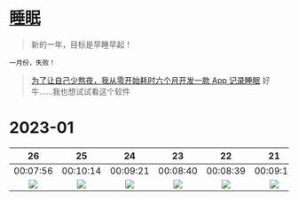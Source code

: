 # [睡眠](https://github.com/noteMay/blog/issues/7)

> 新的一年，目标是早睡早起！

`一月份，失败！`

> [为了让自己少熬夜，我从零开始耗时六个月开发一款 App 记录睡眠](https://sspai.com/post/75467)
好牛……我也想试试看这个软件

# 2023-01

|26|25|24|23|22|21|20|19|18|17|16|15|14|13|09|08|07|
|:---:|:---:|:---:|:---:|:---:|:---:|:---:|:---:|:---:|:---:|:---:|:---:|:---:|:---:|:---:|:---:|:---:|
|00:07:56|00:10:14|00:09:21|00:08:40|00:08:39|00:09:12|00:05:57|00:08:41|00:05:55|00:06:16|00:04:03|00:09:18|00:05:58|00:07:48|00:03:14|00:06:46|00:08:39|
|![](https://9852.ru/images/2023/01/26/IMG_20230126_134104.jpg)|![](https://9852.ru/images/2023/01/25/Screenshot_2023-01-26-01-18-22-855-edit_com.mi.health.jpg)|![](https://9852.ru/images/2023/01/25/Screenshot_2023-01-26-01-18-00-719-edit_com.mi.health.jpg)|![](https://9852.ru/images/2023/01/25/Screenshot_2023-01-26-01-17-17-278-edit_com.mi.health.jpg)|![](https://9852.ru/images/2023/01/25/Screenshot_2023-01-26-01-16-53-592-edit_com.mi.health.jpg)|![](https://9852.ru/images/2023/01/25/Screenshot_2023-01-26-01-16-35-593-edit_com.mi.health.jpg)|![](https://9852.ru/images/2023/01/25/Screenshot_2023-01-26-01-16-14-087-edit_com.mi.health.jpg)|![](https://9852.ru/images/2023/01/25/Screenshot_2023-01-26-01-15-51-941-edit_com.mi.health.jpg)|![](https://9852.ru/images/2023/01/25/Screenshot_2023-01-26-01-15-08-059-edit_com.mi.health.jpg)|![](https://9852.ru/images/2023/01/17/Screenshot_2023-01-17-17-38-25-092_com.mi.health.jpg)|![](https://9852.ru/images/2023/01/17/Screenshot_2023-01-16-13-56-29-376_com.mi.health.jpg)|![](https://9852.ru/images/2023/01/16/Screenshot_2023-01-15-18-14-23-659_com.mi.health.jpg)|![](https://9852.ru/images/2023/01/14/Screenshot_2023-01-14-17-13-16-931_com.mi.health.jpg)|![](https://9852.ru/images/2023/01/14/IMG_20230113_235615.jpg)|![](https://9852.ru/images/2023/01/14/IMG_20230110_032539.jpg)|![](https://9852.ru/images/2023/01/08/IMG_20230108_134019.jpg)|![](https://9852.ru/images/2023/01/14/IMG_20230110_032629.jpg)|